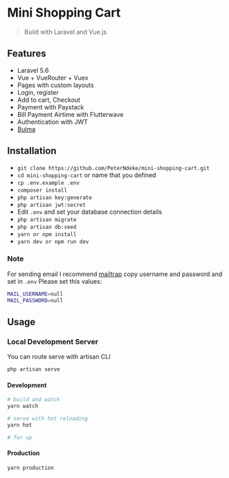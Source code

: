 # Mini Shopping Cart

> Build with Laravel and Vue.js

## Features

* Laravel 5.6
* Vue + VueRouter + Vuex
* Pages with custom layouts
* Login, register
* Add to cart, Checkout
* Payment with Paystack
* Bill Payment Airtime with Flutterwave
* Authentication with JWT
* [Bulma](https://bulma.io/)

## Installation

* `git clone https://github.com/PeterNdeke/mini-shopping-cart.git`
* `cd mini-shopping-cart` or name that you defined
* `cp .env.example .env`
* `composer install`
* `php artisan key:generate`
* `php artisan jwt:secret`
* Edit `.env` and set your database connection details
* `php artisan migrate`
* `php artisan db:seed`
* `yarn or npm install`
* `yarn dev or npm run dev`

### Note

For sending email I recommend [mailtrap](https://mailtrap.io) copy username and password and set in `.env`
Please set this values:

```bash
MAIL_USERNAME=null
MAIL_PASSWORD=null
```

## Usage

### Local Development Server

You can route serve with artisan CLI

```bash
php artisan serve
```

#### Development

```bash
# build and watch
yarn watch

# serve with hot reloading
yarn hot

# for up
```

#### Production

```bash
yarn production
```
